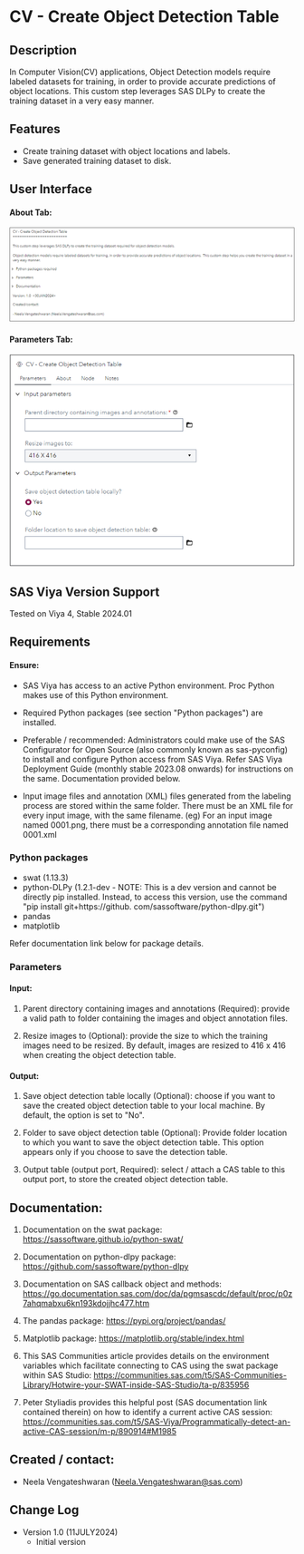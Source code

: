 # CV - Create Object Detection Table

## Description
In Computer Vision(CV) applications, Object Detection models require labeled datasets for training, in order to provide accurate predictions of object locations. This custom step leverages SAS DLPy to create the training dataset in a very easy manner.

## Features
- Create training dataset with object locations and labels.
- Save generated training dataset to disk.

## User Interface
#### About Tab:

![alt text for screen readers](./img/About_Tab.png)

#### Parameters Tab:

![alt text for screen readers](./img/Parameters_Tab.png)

## SAS Viya Version Support

Tested on Viya 4, Stable 2024.01

## Requirements

#### Ensure:

- SAS Viya has access to an active Python environment.  Proc Python makes use of this Python environment.

- Required Python packages (see section "Python packages") are installed.

- Preferable / recommended:  Administrators could make use of the SAS Configurator for Open Source (also commonly known as sas-pyconfig) to install and configure Python access from SAS Viya.  Refer SAS Viya Deployment Guide (monthly stable 2023.08 onwards) for instructions on the same. Documentation provided below.

- Input image files and annotation (XML) files generated from the labeling process are stored within the same folder. There must be an XML file for every input image, with the same filename. (eg) For an input image named 0001.png, there must be a corresponding annotation file named 0001.xml

### Python packages

- swat (1.13.3)
- python-DLPy (1.2.1-dev - NOTE: This is a dev version and cannot be directly pip installed. Instead, to access this version, use the command "pip install git+https://github. com/sassoftware/python-dlpy.git")
- pandas
- matplotlib

Refer documentation link below for package details. 

### Parameters

#### Input:
1. Parent directory containing images and annotations (Required): provide a valid path to folder containing the images and object annotation files.

2.  Resize images to (Optional): provide the size to which the training images need to be resized. By default, images are resized to 416 x 416 when creating the object detection table. 

#### Output:
1. Save object detection table locally (Optional): choose if you want to save the created object detection table to your local machine. By default, the option is set to "No".

2. Folder to save object detection table (Optional): Provide folder location to which you want to save the object detection table. This option appears only if you choose to save the detection table. 

3. Output table (output port, Required):  select / attach a CAS table to this output port, to store the created object detection table. 

## Documentation:
1. Documentation on the swat package: https://sassoftware.github.io/python-swat/

2. Documentation on python-dlpy package:
https://github.com/sassoftware/python-dlpy

3. Documentation on SAS callback object and methods:  https://go.documentation.sas.com/doc/da/pgmsascdc/default/proc/p0z7ahqmabxu6kn193kdojjhc477.htm

4. The pandas package: https://pypi.org/project/pandas/

5. Matplotlib package: https://matplotlib.org/stable/index.html

6. This SAS Communities article provides details on the environment variables which facilitate connecting to CAS using the swat package within SAS Studio: https://communities.sas.com/t5/SAS-Communities-Library/Hotwire-your-SWAT-inside-SAS-Studio/ta-p/835956

7. Peter Styliadis provides this helpful post (SAS documentation link contained therein) on how to identify a current active CAS session: https://communities.sas.com/t5/SAS-Viya/Programmatically-detect-an-active-CAS-session/m-p/890914#M1985

## Created / contact:

- Neela Vengateshwaran (Neela.Vengateshwaran@sas.com)

## Change Log
- Version 1.0 (11JULY2024)
    - Initial version
